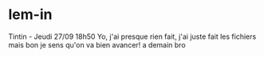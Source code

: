 # lem-in

Tintin - Jeudi 27/09 18h50
Yo, j'ai presque rien fait, j'ai juste fait les fichiers mais bon je sens qu'on va bien avancer! a demain bro


